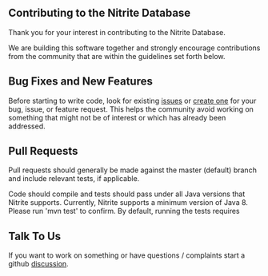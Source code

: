 ## Contributing to the Nitrite Database

Thank you for your interest in contributing to the Nitrite Database.

We are building this software together and strongly encourage contributions from the community that are within the guidelines set forth 
below. 

Bug Fixes and New Features
--------------------------

Before starting to write code, look for existing [issues](https://github.com/nitrite/nitrite-java/issues) or 
[create one](https://github.com/nitrite/nitrite-java/issues/new) for your bug, issue, or feature request. This helps the community 
avoid working on something that might not be of interest or which has already been addressed.

Pull Requests
-------------

Pull requests should generally be made against the master (default) branch and include relevant tests, if applicable. 

Code should compile and tests should pass under all Java versions that Nitrite supports. Currently, Nitrite supports a minimum version of Java 8.  
Please run 'mvn test' to confirm. By default, running the tests requires 

Talk To Us
----------

If you want to work on something or have questions / complaints start a github [discussion](https://github.com/nitrite/nitrite-java/discussions).